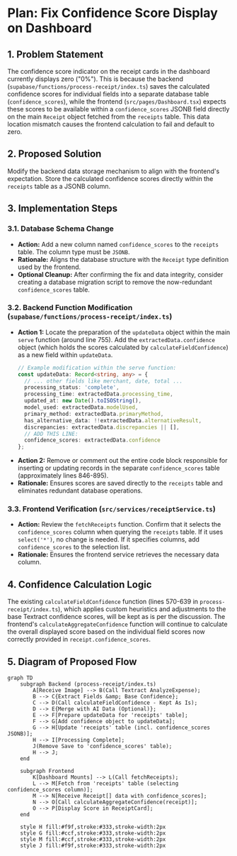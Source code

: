 # Plan: Fix Confidence Score Display on Dashboard

## 1. Problem Statement

The confidence score indicator on the receipt cards in the dashboard currently displays zero ("0%"). This is because the backend (`supabase/functions/process-receipt/index.ts`) saves the calculated confidence scores for individual fields into a separate database table (`confidence_scores`), while the frontend (`src/pages/Dashboard.tsx`) expects these scores to be available within a `confidence_scores` JSONB field directly on the main `Receipt` object fetched from the `receipts` table. This data location mismatch causes the frontend calculation to fail and default to zero.

## 2. Proposed Solution

Modify the backend data storage mechanism to align with the frontend's expectation. Store the calculated confidence scores directly within the `receipts` table as a JSONB column.

## 3. Implementation Steps

### 3.1. Database Schema Change
   - **Action:** Add a new column named `confidence_scores` to the `receipts` table. The column type must be `JSONB`.
   - **Rationale:** Aligns the database structure with the `Receipt` type definition used by the frontend.
   - **Optional Cleanup:** After confirming the fix and data integrity, consider creating a database migration script to remove the now-redundant `confidence_scores` table.

### 3.2. Backend Function Modification (`supabase/functions/process-receipt/index.ts`)
   - **Action 1:** Locate the preparation of the `updateData` object within the main `serve` function (around line 755). Add the `extractedData.confidence` object (which holds the scores calculated by `calculateFieldConfidence`) as a new field within `updateData`.
     ```typescript
     // Example modification within the serve function:
     const updateData: Record<string, any> = {
       // ... other fields like merchant, date, total ...
       processing_status: 'complete',
       processing_time: extractedData.processing_time,
       updated_at: new Date().toISOString(),
       model_used: extractedData.modelUsed,
       primary_method: extractedData.primaryMethod,
       has_alternative_data: !!extractedData.alternativeResult,
       discrepancies: extractedData.discrepancies || [],
       // ADD THIS LINE:
       confidence_scores: extractedData.confidence
     };
     ```
   - **Action 2:** Remove or comment out the entire code block responsible for inserting or updating records in the separate `confidence_scores` table (approximately lines 846-895).
   - **Rationale:** Ensures scores are saved directly to the `receipts` table and eliminates redundant database operations.

### 3.3. Frontend Verification (`src/services/receiptService.ts`)
   - **Action:** Review the `fetchReceipts` function. Confirm that it selects the `confidence_scores` column when querying the `receipts` table. If it uses `select('*')`, no change is needed. If it specifies columns, add `confidence_scores` to the selection list.
   - **Rationale:** Ensures the frontend service retrieves the necessary data column.

## 4. Confidence Calculation Logic

The existing `calculateFieldConfidence` function (lines 570-639 in `process-receipt/index.ts`), which applies custom heuristics and adjustments to the base Textract confidence scores, will be kept as is per the discussion. The frontend's `calculateAggregateConfidence` function will continue to calculate the overall displayed score based on the individual field scores now correctly provided in `receipt.confidence_scores`.

## 5. Diagram of Proposed Flow

```mermaid
graph TD
    subgraph Backend (process-receipt/index.ts)
        A[Receive Image] --> B(Call Textract AnalyzeExpense);
        B --> C{Extract Fields &amp; Base Confidence};
        C --> D(Call calculateFieldConfidence - Kept As Is);
        D --> E{Merge with AI Data (Optional)};
        E --> F[Prepare updateData for 'receipts' table];
        F --> G[Add confidence object to updateData];
        G --> H[Update 'receipts' table (incl. confidence_scores JSONB)];
        H --> I[Processing Complete];
        J(Remove Save to 'confidence_scores' table);
        H --> J;
    end

    subgraph Frontend
        K[Dashboard Mounts] --> L(Call fetchReceipts);
        L --> M[Fetch from 'receipts' table (selecting confidence_scores column)];
        M --> N[Receive Receipt[] data with confidence_scores];
        N --> O[Call calculateAggregateConfidence(receipt)];
        O --> P[Display Score in ReceiptCard];
    end

    style H fill:#f9f,stroke:#333,stroke-width:2px
    style G fill:#ccf,stroke:#333,stroke-width:2px
    style M fill:#ccf,stroke:#333,stroke-width:2px
    style J fill:#f9f,stroke:#333,stroke-width:2px
